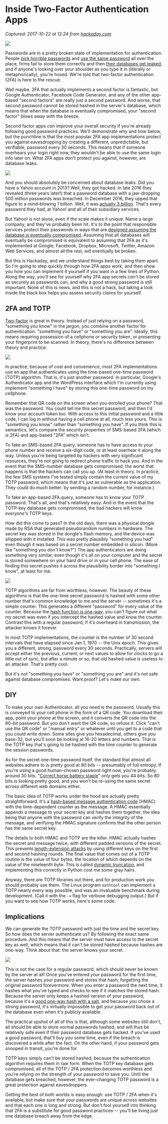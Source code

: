 # Inside Two-Factor Authentication Apps

_Captured: 2017-10-22 at 12:24 from [hackaday.com](https://hackaday.com/2017/10/16/inside-two-factor-authentication-apps/)_

![](https://hackadaycom.files.wordpress.com/2017/10/authentication1.jpg?w=800)

Passwords are in a pretty broken state of implementation for authentication. People [pick horrible passwords](http://www.whatsmypass.com/the-top-500-worst-passwords-of-all-time) and [use the same password](https://www.troyhunt.com/what-do-sony-and-yahoo-have-in-common/) all over the place, firms fail to store them correctly and then [their databases get leaked](https://haveibeenpwned.com/PwnedWebsites), and if anyone's looking over your shoulder as you type it in (literally or metaphorically), you're hosed. We're told that two-factor authentication (2FA) is here to the rescue.

Well maybe. 2FA that actually implements a second factor is fantastic, but Google Authenticator, Facebook Code Generator, and any of the other app-based "second factors" are really just a second password. And worse, that second password cannot be stored hashed in the server's database, which means that when the database is eventually compromised, your "second factor" blows away with the breeze.

Second factor apps _can_ improve your overall security if you're already following good password practices. We'll demonstrate why and how below, but the punchline is that the most popular 2FA app implementations protect you against eavesdropping by creating a different, unpredictable, but verifiable, password every 30 seconds. This means that if someone overhears your login right now, they wouldn't be able to use the same login info later on. What 2FA apps _don't_ protect you against, however, are database leaks.

![](https://hackadaycom.files.wordpress.com/2017/10/quote-2fa-database-leaks.png)

And you should absolutely be concerned about database leaks. Did you have a Yahoo account in 2013? Well, they got hacked. In late 2016 they revealed (three years later!) that a password database with a jaw-dropping 500 million passwords was breached. In December 2016, they upped that figure to a mind-blowing 1 billion. Well, it was [actually 3 billion](http://money.cnn.com/2017/10/03/technology/business/yahoo-breach-3-billion-accounts/index.html). That's every password they had, at Yahoo! and all of their subsidiary services.

But Yahoo! is not alone, even if the scale makes it unique. Name a large company, and they've probably been hit. It's to the point that responsible services protect their passwords in ways that are [designed assuming the database is eventually compromised](https://www.owasp.org/index.php/Password_Storage_Cheat_Sheet). Assuming that all databases will eventually be compromised is equivalent to assuming that 2FA as it's implemented at Google, Facebook, Dropbox, Microsoft, Twitter, Amazon Web Services, and almost all the rest, will eventually be broken.

But this is Hackaday, and we understand things best by taking them apart. So I'm going to step quickly through how 2FA apps work, and then show you how you can implement it yourself if you want in a few lines of Python. Along the way, you'll see for yourself why 2FA app secrets _can't_ be stored as securely as passwords can, and why a good strong password is still important. None of this is news, and this is not a hack, but taking a look inside the black box helps you assess security claims for yourself.

## 2FA and TOTP

[Two-factor](https://twofactorauth.org/) is great in theory. Instead of just relying on a password, "something you know" in the jargon, you combine another factor for authentication: "something you have" or "something you are". Ideally, this means requiring possession of a cellphone or security token, or presenting your fingerprint to be scanned. In theory, there's no difference between theory and practice.

![](https://hackadaycom.files.wordpress.com/2017/10/2017-10-16-122250_1024x1368_scrot.png)

In practice, because of cost and convenience, most 2FA implementations use an app that authenticates using the time-based one-time password (TOTP) algorithm. That is, it's just another password. In particular, Google's Authenticator app and the WordPress interface which I'm currently using implement "something I have" by storing this one-time password on my cellphone.

Remember that QR code on the screen when you enrolled your phone? That was the password. You could tell me this secret password, and then I'd know your account token too. With access to this initial password and a little code, I can log in without having a cell phone at all, much less yours. This is "something you know" rather than "something you have". If you think this is semantics, let's compare the security properties of SMS-based 2FA (which _is_ 2FA) and app-based "2FA" which isn't.

To fake an SMS-based 2FA query, someone has to have access to your phone number and receive a six-digit code, or at least overhear it along the way. Unless you're being targeted by hackers with very significant resources, they're not going to redirect phone traffic to hack you. And in the event that the SMS-number database gets compromised, the worst that happens is that the hackers can call you up. (At least in theory. In practice, the few SMS systems I've tested simply contain the current value of my TOTP password, which means that it's just as vulnerable as the application. They could do much better: by sending a random number, for instance.)

To fake an app-based 2FA query, someone has to know your TOTP password. That's all, and that's relatively easy. And in the event that the TOTP-key database gets compromised, the bad hackers will know _everyone's_ TOTP keys.

How did this come to pass? In the old days, there was a physical dongle made by RSA that generated pseudorandom numbers in hardware. The secret key was stored in the dongle's flash memory, and the device was shipped with it installed. This was pretty plausibly "something you had" even though it was based on a secret number embedded in silicon. (More like "something you _don't_ know?") The app authenticators are doing something very similar, even though it's all on your computer and the secret is stored somewhere on your hard drive or in your cell phone. The ease of finding this secret pushes it across the plausibility border into "something I know", at least for me.

![](https://hackadaycom.files.wordpress.com/2017/10/totp.png)

TOTP algorithms are far from worthless, however. The beauty of these algorithms is that the one-time secret password is hashed with some other number that's common knowledge to me and the server -- sometimes it's a simple counter. This generates a different "password" for every value of the counter. Because the [hash function is one-way](https://en.wikipedia.org/wiki/Cryptographic_hash_function), you can't figure out what my secret was even if you intercept the hashed value and know the counter. Contrast this with a regular password; if it's overheard in transmission, the attacker knows it forever.

In most TOTP implementations, the counter is the number of 30 second intervals that have elapsed since Jan 1, 1970 -- the Unix epoch. This gives you a different, strong, password every 30 seconds. Practically, servers will accept either the previous, current, or next values to allow for clocks to go a little out of sync, but after a minute or so, that old hashed value is useless to an attacker. That's pretty cool.

But it's _not_ "something you have" or "something you are" and it's not safe against database compromises. Want proof? Let's make our own.

## DIY

To make your own Authenticator, all you need is the password. Usually this is conveyed to your cell phone in the form of a QR code. You download their app, point your phone at the screen, and it converts the QR code into the 80-bit password. But you don't want the QR code, so refuse it. Click "can't use the QR code" or "manual entry" or whatever until you get to a code that you could write down. Some sites give you hexadecimal, others give you base-32, but you'll soon be looking at 16-20 letters and numbers. That is the TOTP key that's going to be hashed with the time counter to generate the session passwords.

As for the secret one-time password itself, the standard that almost all websites adhere to is pretty good at 80 bits -- presumably of full entropy. If you're using a good human-chosen password right now, you're probably around 30 bits. "[Correct horse battery staple](https://www.xkcd.com/936/)" only gets you 44 bits. So 80 bits is looking pretty good, and you won't be re-using the same secret across different web domains either.

The basic idea of TOTP works under the hood are actually pretty straightforward. It's a [hash-based message authentication code](https://en.wikipedia.org/wiki/Hmac) (HMAC) with the time-dependent counter as the message. A HMAC essentially appends a message to your secret key and hashes them together, the idea being that anyone with the password can verify the integrity of the message, and verifying the HMAC signature confirms that the other person has the same secret key.

The details to both HMAC and TOTP are the killer. HMAC actually hashes the secret and message twice, with different padded versions of the secret. This prevents [length-extension attacks](http://blog.mmmonk.net/2012/09/sha-1-length-extension-attack-example.html) by using different keys on the first and second hashing rounds. The final value that comes out of a TOTP routine is the value of four bytes, the location of which depends on the value of the nineteenth byte. This is called [dynamic truncation](https://tools.ietf.org/html/rfc4226#section-5.3), and implementing this correctly in Python cost me some gray hairs.

Anyway, there are TOTP libraries out there, and for production work you should probably use them. The Linux program `oathtool` can implement a TOTP nearly every way possible, and was an invaluable benchmark during development. (Call it with the `-v` flag for verbose debugging output.) But if you want to see how TOTP works, here's some code:

## Implications

We can generate the TOTP password with just the time and the secret key. So how does the server authenticate us? By following the exact same procedure. And this means that the server must have access to the secret key as well, which means that it can't be stored hashed because hashes are one-way. Think about that: the server knows your secret.

![](https://hackadaycom.files.wordpress.com/2017/10/quote-totp-database-breach-worse-than-password-breach.png)

This is not the case for a regular password, which should never be known by the server at all! Once you've entered your password for the first time, the server hashes your password and stores that hash, forgetting the original password forevermore. When you enter a password the next time, it hashes what you've typed and checks to see if it matches the stored hash. Because the server only keeps a hashed version of your password, because it's a [good one-way hash with a salt](https://security.stackexchange.com/questions/51959/why-are-salted-hashes-more-secure-for-password-storage#51983), and because you chose a strong password, it's virtually impossible to get your password back out of the database even when it's publicly available.

The practical upshot of all of this is that, although some websites still don't, all should be able to store normal passwords hashed, and will thus be relatively safe even if their password database gets hacked. If you've used a good password, that'll buy you some time, even if the breach is discovered a while after the fact. On the other hand, if your password gets snooped in transit, you're done for.

TOTP keys simply can't be stored hashed, because the authentication algorithm requires them in raw form. When the TOTP key database gets compromised, all of the TOTP / 2FA protection becomes worthless and you're relying on the strength of your password to save you. Until the database gets breached, however, the ever-changing TOTP password is a great protection against eavesdroppers.

Getting the best of both worlds is easy enough: use TOTP / 2FA when it's available, but make sure that your passwords are unique across websites and that each one is long and strong. But don't fool yourself into thinking that 2FA is a substitute for good password practices -- you'll be living just one database breach away from the edge.
